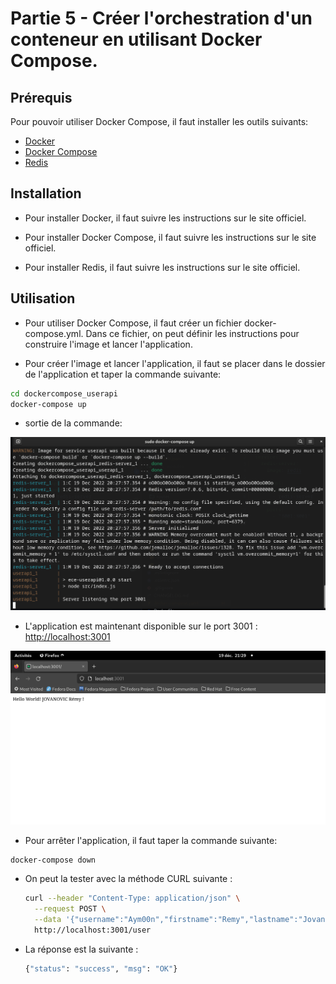 
# Partie 5 - Créer l'orchestration d'un conteneur en utilisant Docker Compose.

## Prérequis

Pour pouvoir utiliser Docker Compose, il faut installer les outils suivants:

- [Docker](https://docs.docker.com/install/)
- [Docker Compose](https://docs.docker.com/compose/install/)
- [Redis](https://redis.io/download)

## Installation

- Pour installer Docker, il faut suivre les instructions sur le site officiel.

- Pour installer Docker Compose, il faut suivre les instructions sur le site officiel.

- Pour installer Redis, il faut suivre les instructions sur le site officiel.

## Utilisation

- Pour utiliser Docker Compose, il faut créer un fichier docker-compose.yml. Dans ce fichier, on peut définir les instructions pour construire l'image et lancer l'application.

- Pour créer l'image et lancer l'application, il faut se placer dans le dossier de l'application et taper la commande suivante:

```bash
cd dockercompose_userapi
docker-compose up
```

- sortie de la commande:

![alt text](../pictures/dockercompose.png "Docker compose up")

- L'application est maintenant disponible sur le port 3001 : [http://localhost:3001](http://localhost:3001)

 ![alt text](../pictures/localhostdockercompose.png "localhost")

- Pour arrêter l'application, il faut taper la commande suivante:

```bash
docker-compose down
```

- On peut la tester avec la méthode CURL suivante :

  ```bash
  curl --header "Content-Type: application/json" \
    --request POST \
    --data '{"username":"Aym00n","firstname":"Remy","lastname":"Jovanovic"}' \
    http://localhost:3001/user
  ```

- La réponse est la suivante :

  ```bash
  {"status": "success", "msg": "OK"}
  ```
